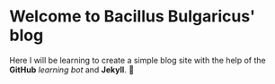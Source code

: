 # Welcome to Bacillus Bulgaricus' blog

Here I will be learning to create a simple blog site with the help of the **GitHub** _learning bot_ and **Jekyll**. :tada:
